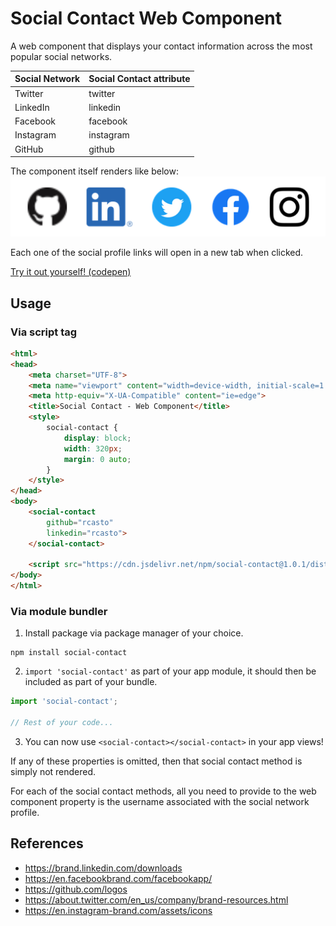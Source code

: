 # Social Contact Web Component
A web component that displays your contact information across the most popular social networks.

| Social Network | Social Contact attribute |
|----------------|--------------------------|
| Twitter        | twitter                  |
| LinkedIn       | linkedin                 |
| Facebook       | facebook                 |
| Instagram      | instagram                |
| GitHub         | github                   |

The component itself renders like below:  
![Social Contact Rendered Screenshot](./images/social-contact-screenshot.png)

Each one of the social profile links will open in a new tab when clicked.

[Try it out yourself! (codepen)](https://codepen.io/rcasto/full/zYvdJqV)

## Usage

### Via script tag
```html
<html>
<head>
    <meta charset="UTF-8">
    <meta name="viewport" content="width=device-width, initial-scale=1.0">
    <meta http-equiv="X-UA-Compatible" content="ie=edge">
    <title>Social Contact - Web Component</title>
    <style>
        social-contact {
            display: block;
            width: 320px;
            margin: 0 auto;
        }
    </style>
</head>
<body>
    <social-contact
        github="rcasto"
        linkedin="rcasto">
    </social-contact>

    <script src="https://cdn.jsdelivr.net/npm/social-contact@1.0.1/dist/social-contact.min.js"></script>
</body>
</html>
```

### Via module bundler
1. Install package via package manager of your choice.
```
npm install social-contact
```

2. `import 'social-contact'` as part of your app module, it should then be included as part of your bundle.
```javascript
import 'social-contact';

// Rest of your code...
```

3. You can now use `<social-contact></social-contact>` in your app views!

If any of these properties is omitted, then that social contact method is simply not rendered.

For each of the social contact methods, all you need to provide to the web component property is the username associated with the social network profile.

## References
- https://brand.linkedin.com/downloads
- https://en.facebookbrand.com/facebookapp/
- https://github.com/logos
- https://about.twitter.com/en_us/company/brand-resources.html
- https://en.instagram-brand.com/assets/icons